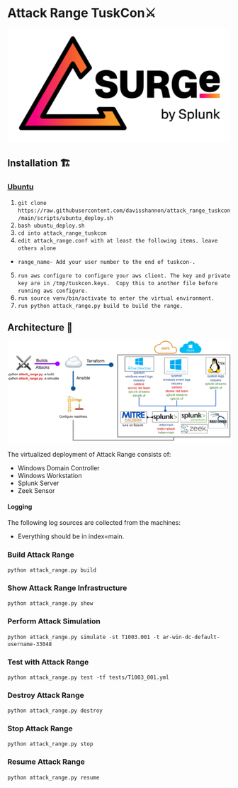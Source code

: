 # Attack Range TuskCon⚔️
![Attack Range Log](docs/surge_logo.png)

## Installation 🏗

### [Ubuntu](https://github.com/davisshannon/attack_range_tuskcon/)

1. `git clone https://raw.githubusercontent.com/davisshannon/attack_range_tuskcon/main/scripts/ubuntu_deploy.sh`
2. `bash ubuntu_deploy.sh`
3. `cd into attack_range_tuskcon`
4. `edit attack_range.conf with at least the following items. leave others alone`
- `range_name- Add your user number to the end of tuskcon-.`
5. `run aws configure to configure your aws client. The key and private key are in /tmp/tuskcon.keys.  Copy this to another file before running aws configure.`
6. `run source venv/bin/activate to enter the virtual environment.`
7. `run python attack_range.py build to build the range.`

## Architecture 🏯
![Logical Diagram](docs/attack_range_architecture.png)

The virtualized deployment of Attack Range consists of:

- Windows Domain Controller
- Windows Workstation
- Splunk Server
- Zeek Sensor

#### Logging
The following log sources are collected from the machines:
- Everything should be in index=main.

### Build Attack Range
```
python attack_range.py build
```

### Show Attack Range Infrastructure
```
python attack_range.py show
```

### Perform Attack Simulation
```
python attack_range.py simulate -st T1003.001 -t ar-win-dc-default-username-33048
```

### Test with Attack Range
```
python attack_range.py test -tf tests/T1003_001.yml
```

### Destroy Attack Range
```
python attack_range.py destroy
```

### Stop Attack Range
```
python attack_range.py stop
```

### Resume Attack Range
```
python attack_range.py resume
```
